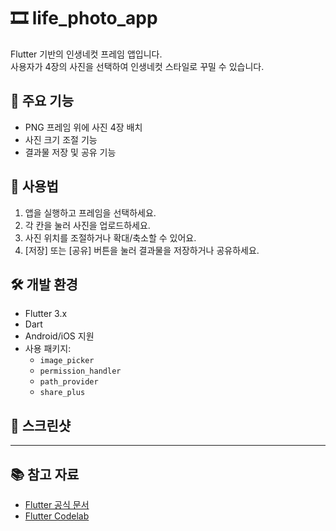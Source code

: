 # 🎞️ life_photo_app

Flutter 기반의 인생네컷 프레임 앱입니다.  
사용자가 4장의 사진을 선택하여 인생네컷 스타일로 꾸밀 수 있습니다.

## 📱 주요 기능

- PNG 프레임 위에 사진 4장 배치
- 사진 크기 조절 기능
- 결과물 저장 및 공유 기능

## 🚀 사용법

1. 앱을 실행하고 프레임을 선택하세요.
2. 각 칸을 눌러 사진을 업로드하세요.
3. 사진 위치를 조절하거나 확대/축소할 수 있어요.
4. [저장] 또는 [공유] 버튼을 눌러 결과물을 저장하거나 공유하세요.

## 🛠️ 개발 환경

- Flutter 3.x
- Dart
- Android/iOS 지원
- 사용 패키지:
    - `image_picker`
    - `permission_handler`
    - `path_provider`
    - `share_plus`

## 📸 스크린샷



---

## 📚 참고 자료

- [Flutter 공식 문서](https://docs.flutter.dev/)
- [Flutter Codelab](https://docs.flutter.dev/get-started/codelab)

